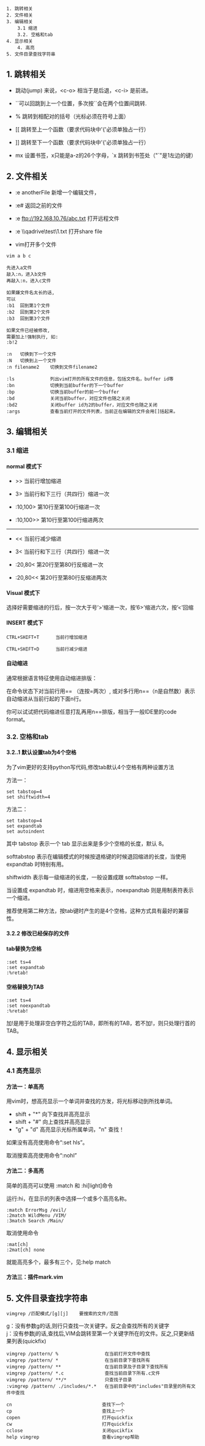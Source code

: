 
```
1. 跳转相关
2. 文件相关
3. 编辑相关
    3.1 缩进
    3.2. 空格和tab
4. 显示相关
    4. 高亮
5. 文件目录查找字符串
```

## 1. 跳转相关

- 跳动(jump) 来说，\<c-o\> 相当于是后退，\<c-i\> 是前进。

- \`\`可以回跳到上一个位置，多次按\`\`会在两个位置间跳转.

- % 跳转到相配对的括号（光标必须在符号上面）

- [[ 跳转至上一个函数（要求代码块中\'{\'必须单独占一行）

- ]] 跳转至下一个函数（要求代码块中\'{\'必须单独占一行）

- mx 设置书签，x只能是a-z的26个字母，\`x 跳转到书签处（"`"是1左边的键）

## 2. 文件相关

- :e anotherFile                      新增一个编辑文件，
- :e#                                 返回之前的文件
- :e ftp://192.168.10.76/abc.txt      打开远程文件
- :e \\\\qadrive\test\1.txt           打开share file

- vim打开多个文件

```
vim a b c

先进入a文件
敲入:n，进入b文件
再敲入:n，进入c文件

如果嫌文件名太长的话,
可以
:b1  回到第1个文件
:b2  回到第2个文件
:b3  回到第3个文件

如果文件已经被修改,
需要加上!强制执行, 如:
:b!2

:n   切换到下一个文件
:N   切换到上一个文件
:n filename2    切换到文件filename2

:ls             列出vim打开的所有文件的信息，包括文件名，buffer id等
:bn             切换到当前buffer的下一个buffer
:bp             切换当前buffer的前一个buffer
:bd             关闭当前buffer，对应文件也随之关闭
:bd2            关闭buffer id为2的buffer，对应文件也随之关闭
:args           查看当前打开的文件列表，当前正在编辑的文件会用[]括起来。
```

## 3. 编辑相关

### 3.1 缩进

#### normal 模式下 

- \>\> 当前行增加缩进

- 3\> 当前行和下三行（共四行）缩进一次

- :10,100> 第10行至第100行缩进一次

- :10,100>> 第10行至第100行缩进两次

---

- \<\< 当前行减少缩进

- 3\< 当前行和下三行（共四行）缩进一次

- :20,80< 第20行至第80行反缩进一次

- :20,80<< 第20行至第80行反缩进两次

#### Visual 模式下 

选择好需要缩进的行后，按一次大于号’>’缩进一次，按’6>’缩进六次，按’<’回缩

#### INSERT 模式下

```
CTRL+SHIFT+T      当前行增加缩进 

CTRL+SHIFT+D      当前行减少缩进
```

#### 自动缩进

通常根据语言特征使用自动缩进排版：

在命令状态下对当前行用== （连按=两次）, 或对多行用n==（n是自然数）表示自动缩进从当前行起的下面n行。

你可以试试把代码缩进任意打乱再用n==排版，相当于一般IDE里的code format。


### 3.2. 空格和tab

#### 3.2..1 默认设置tab为4个空格

为了vim更好的支持python写代码,修改tab默认4个空格有两种设置方法

方法一：

```
set tabstop=4
set shiftwidth=4
```

方法二：

```
set tabstop=4
set expandtab
set autoindent
```

其中 tabstop 表示一个 tab 显示出来是多少个空格的长度，默认 8。

softtabstop 表示在编辑模式的时候按退格键的时候退回缩进的长度，当使用 expandtab 时特别有用。

shiftwidth 表示每一级缩进的长度，一般设置成跟 softtabstop 一样。

当设置成 expandtab 时，缩进用空格来表示，noexpandtab 则是用制表符表示一个缩进。

推荐使用第二种方法，按tab键时产生的是4个空格，这种方式具有最好的兼容性。

#### 3.2.2 修改已经保存的文件

#### tab替换为空格

```
:set ts=4
:set expandtab
:%retab!
```

#### 空格替换为TAB

```
:set ts=4
:set noexpandtab
:%retab!
```

加!是用于处理非空白字符之后的TAB，即所有的TAB，若不加!，则只处理行首的TAB。

## 4. 显示相关

### 4.1 高亮显示

#### 方法一：单高亮

用vim时，想高亮显示一个单词并查找的方发，将光标移动到所找单词。

- shift + "*"  向下查找并高亮显示
- shift + "#"  向上查找并高亮显示
- "g" + "d"    高亮显示光标所属单词，"n" 查找！

如果没有高亮使用命令“:set hls”。

取消搜索高亮使用命令“:nohl”

#### 方法二：多高亮

简单的高亮可以使用 :match 和 :hi[light]命令

运行:hi，在显示的列表中选择一个或多个高亮名称。

```
:match ErrorMsg /evil/
:2match WildMenu /VIM/
:3match Search /Main/
```

取消使用命令

```
:mat[ch] 
:2mat[ch] none
```

就能高亮多个，最多有三个，见:help match

#### 方法三：插件mark.vim

## 5. 文件目录查找字符串

```
vimgrep /匹配模式/[g][j]    要搜索的文件/范围 
```

g：没有参数g的话,则行只查找一次关键字。反之会查找所有的关键字  
j：没有参数j的话,查找后,VIM会跳转至第一个关键字所在的文件。反之,只更新结果列表(quickfix)

```
vimgrep /pattern/ %                 在当前打开文件中查找
vimgrep /pattern/ *                 在当前目录下查找所有
vimgrep /pattern/ **                在当前目录及子目录下查找所有
vimgrep /pattern/ *.c               查找当前目录下所有.c文件
vimgrep /pattern/ **/*              只查找子目录
:vimgrep /pattern/ ./includes/*.*   在当前目录中的"includes"目录里的所有文件中查找
```

```
cn                                 查找下一个
cp                                 查找上一个
copen                              打开quickfix
cw                                 打开quickfix
cclose                             关闭qucikfix
help vimgrep                       查看vimgrep帮助
```
